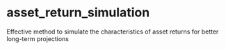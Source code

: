 # asset_return_simulation
Effective method to simulate the characteristics of asset returns for better long-term projections
